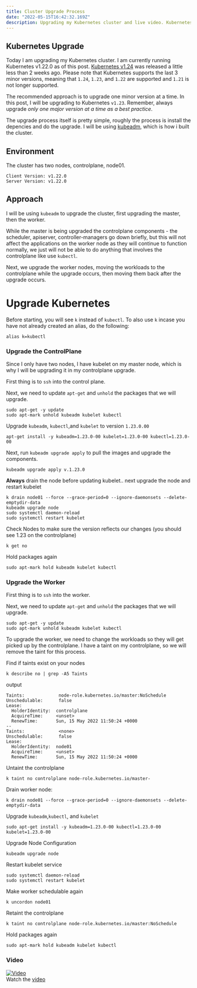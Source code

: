```yaml
---
title: Cluster Upgrade Process
date: "2022-05-15T16:42:32.169Z"
description: Upgrading my Kubernetes cluster and live video. Kubernetes 1.22 -> 1.23
---
```


## Kubernetes Upgrade
Today I am upgrading my Kubernetes cluster. I am currently running Kubernetes v1.22.0 as of this post. [Kubernetes v1.24](https://kubernetes.io/releases/#release-v1-24) was released a little less than 2 weeks ago. Please note that Kubernetes supports the last 3 minor versions, meaning that `1.24`, `1.23`, and `1.22` are supported and `1.21` is not longer supported. 
  
The recommended approach is to upgrade one minor version at a time. In this post, I will be upgrading to Kubernetes `v1.23`. Remember, always upgrade _only one major version at a time as a best practice_.

The upgrade process itself is pretty simple, roughly the process is install the depencies and do the upgrade. I will be using [kubeadm](#https://kubernetes.io/docs/setup/production-environment/tools/kubeadm/create-cluster-kubeadm/), which is how i built the cluster.

## Environment
The cluster has two nodes, controlplane, node01.
```
Client Version: v1.22.0
Server Version: v1.22.0
```



## Approach
I will be using `kubeadm` to upgrade the cluster, first upgrading the master, then the worker. 

While the master is being upgraded the controlplane components - the scheduler, apiserver, controller-managers go down briefly, but this will not affect the applications on the worker node as they will continue to function normally, we just will not be able to do anything that involves the controlplane like use `kubectl`.

Next, we upgrade the worker nodes, moving the workloads to the controlplane while the upgrade occurs, then moving them back after the upgrade occurs.

# Upgrade Kubernetes
Before starting, you will see `k` instead of `kubectl`. To also use `k` incase you have not already created an alias, do the following:
```
alias k=kubectl
```

### Upgrade the ControlPlane
Since I only have two nodes, I have kubelet on my master node, which is why I will be upgrading it in my controlplane upgrade.

First thing is to `ssh` into the control plane.

Next, we need to update `apt-get` and `unhold` the packages that we will upgrade.
```
sudo apt-get -y update
sudo apt-mark unhold kubeadm kubelet kubectl
```
Upgrade `kubeadm`, `kubectl`,and `kubelet` to version `1.23.0.00`
```
apt-get install -y kubeadm=1.23.0-00 kubelet=1.23.0-00 kubectl=1.23.0-00
```
Next, run `kubeadm upgrade apply` to pull the images and upgrade the components.
```
kubeadm upgrade apply v.1.23.0
```

**Always** drain the node before updating kubelet.. next upgrade the node and restart kubelet
```
k drain node01 --force --grace-period=0 --ignore-daemonsets --delete-emptydir-data
kubeadm upgrade node
sudo systemctl daemon-reload
sudo systemctl restart kubelet
```

Check Nodes to make sure the version reflects our changes (you should see 1.23 on the controlplane)
```
k get no 
```

Hold packages again
```
sudo apt-mark hold kubeadm kubelet kubectl
```

### Upgrade the Worker
First thing is to `ssh` into the worker.

Next, we need to update `apt-get` and `unhold` the packages that we will upgrade.
```
sudo apt-get -y update
sudo apt-mark unhold kubeadm kubelet kubectl
```

To upgrade the worker, we need to change the workloads so they will get picked up by the controlplane. I have a taint on my controlplane, so we will remove the taint for this process.   

Find if taints exist on your nodes
```
k describe no | grep -A5 Taints
```

output
```
Taints:             node-role.kubernetes.io/master:NoSchedule
Unschedulable:      false
Lease:
  HolderIdentity:  controlplane
  AcquireTime:     <unset>
  RenewTime:       Sun, 15 May 2022 11:50:24 +0000
--
Taints:             <none>
Unschedulable:      false
Lease:
  HolderIdentity:  node01
  AcquireTime:     <unset>
  RenewTime:       Sun, 15 May 2022 11:50:24 +0000
```

Untaint the controlplane
```
k taint no controlplane node-role.kubernetes.io/master-
```


Drain worker node:
```
k drain node01 --force --grace-period=0 --ignore-daemonsets --delete-emptydir-data
```

Upgrade `kubeadm`,`kubectl`, and `kubelet`
```
sudo apt-get install -y kubeadm=1.23.0-00 kubectl=1.23.0-00 kubelet=1.23.0-00
```

Upgrade Node Configuration
```
kubeadm upgrade node
```

Restart kubelet service
```
sudo systemctl daemon-reload
sudo systemctl restart kubelet
```

Make worker schedulable again
```
k uncordon node01
```

Retaint the controlplane
```
k taint no controlplane node-role.kubernetes.io/master:NoSchedule
```

Hold packages again
```
sudo apt-mark hold kubeadm kubelet kubectl
```

### Video
[![Video](https://i9.ytimg.com/vi/3xsznTndXfU/mq2.jpg?sqp=CPDAhZQG&rs=AOn4CLC5G8UVg7IXAjQHi72ZASDPKYxcJA)](https://youtu.be/3xsznTndXfU)   
Watch the [video](https://youtu.be/3xsznTndXfU)